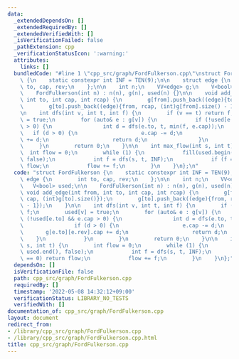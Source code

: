 ```yaml
---
data:
  _extendedDependsOn: []
  _extendedRequiredBy: []
  _extendedVerifiedWith: []
  _isVerificationFailed: false
  _pathExtension: cpp
  _verificationStatusIcon: ':warning:'
  attributes:
    links: []
  bundledCode: "#line 1 \"cpp_src/graph/FordFulkerson.cpp\"\nstruct FordFulkerson\
    \ {\n    static constexpr int INF = TEN(9);\n\n    struct edge {\n        int\
    \ to, cap, rev;\n    };\n\n    int n;\n    VV<edge> g;\n    V<bool> used;\n\n\
    \    FordFulkerson(int n) : n(n), g(n), used(n) {}\n\n    void add_edge(int from,\
    \ int to, int cap, int rcap) {\n        g[from].push_back((edge){to, cap, (int)g[to].size()});\n\
    \        g[to].push_back((edge){from, rcap, (int)g[from].size() - 1});\n    }\n\
    \n    int dfs(int v, int t, int f) {\n        if (v == t) return f;\n        used[v]\
    \ = true;\n        for (auto& e : g[v]) {\n            if (!used[e.to] && e.cap\
    \ > 0) {\n                int d = dfs(e.to, t, min(f, e.cap));\n             \
    \   if (d > 0) {\n                    e.cap -= d;\n                    g[e.to][e.rev].cap\
    \ += d;\n                    return d;\n                }\n            }\n   \
    \     }\n        return 0;\n    }\n\n    int max_flow(int s, int t) {\n      \
    \  int flow = 0;\n        while (1) {\n            fill(used.begin(), used.end(),\
    \ false);\n            int f = dfs(s, t, INF);\n            if (f == 0) return\
    \ flow;\n            flow += f;\n        }\n    }\n};\n"
  code: "struct FordFulkerson {\n    static constexpr int INF = TEN(9);\n\n    struct\
    \ edge {\n        int to, cap, rev;\n    };\n\n    int n;\n    VV<edge> g;\n \
    \   V<bool> used;\n\n    FordFulkerson(int n) : n(n), g(n), used(n) {}\n\n   \
    \ void add_edge(int from, int to, int cap, int rcap) {\n        g[from].push_back((edge){to,\
    \ cap, (int)g[to].size()});\n        g[to].push_back((edge){from, rcap, (int)g[from].size()\
    \ - 1});\n    }\n\n    int dfs(int v, int t, int f) {\n        if (v == t) return\
    \ f;\n        used[v] = true;\n        for (auto& e : g[v]) {\n            if\
    \ (!used[e.to] && e.cap > 0) {\n                int d = dfs(e.to, t, min(f, e.cap));\n\
    \                if (d > 0) {\n                    e.cap -= d;\n             \
    \       g[e.to][e.rev].cap += d;\n                    return d;\n            \
    \    }\n            }\n        }\n        return 0;\n    }\n\n    int max_flow(int\
    \ s, int t) {\n        int flow = 0;\n        while (1) {\n            fill(used.begin(),\
    \ used.end(), false);\n            int f = dfs(s, t, INF);\n            if (f\
    \ == 0) return flow;\n            flow += f;\n        }\n    }\n};"
  dependsOn: []
  isVerificationFile: false
  path: cpp_src/graph/FordFulkerson.cpp
  requiredBy: []
  timestamp: '2022-05-08 14:32:12+09:00'
  verificationStatus: LIBRARY_NO_TESTS
  verifiedWith: []
documentation_of: cpp_src/graph/FordFulkerson.cpp
layout: document
redirect_from:
- /library/cpp_src/graph/FordFulkerson.cpp
- /library/cpp_src/graph/FordFulkerson.cpp.html
title: cpp_src/graph/FordFulkerson.cpp
---
```

